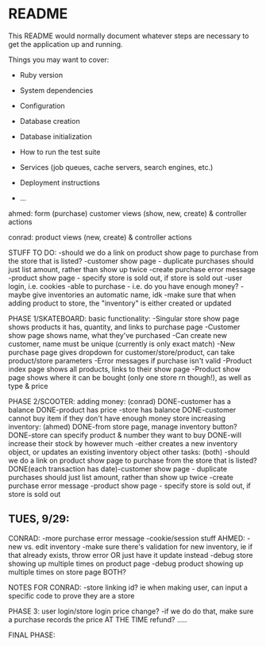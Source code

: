 # README

This README would normally document whatever steps are necessary to get the
application up and running.

Things you may want to cover:

* Ruby version

* System dependencies

* Configuration

* Database creation

* Database initialization

* How to run the test suite

* Services (job queues, cache servers, search engines, etc.)

* Deployment instructions

* ...


ahmed:
form (purchase)
customer views (show, new, create) & controller actions


conrad:
product views (new, create) & controller actions




STUFF TO DO:
-should we do a link on product show page to purchase from the store that is listed?
-customer show page - duplicate purchases should just list amount, rather than show up twice
-create purchase error message
-product show page - specify store is sold out, if store is sold out
-user login, i.e. cookies
-able to purchase - i.e. do you have enough money?
-maybe give inventories an automatic name, idk
-make sure that when adding product to store, the "inventory" is either created or updated


PHASE 1/SKATEBOARD:
basic functionality:
	-Singular store show page shows products it has, quantity, and links to purchase page
	-Customer show page shows name, what they've purchased
	-Can create new customer, name must be unique (currently is only exact match)
	-New purchase page gives dropdown for customer/store/product, can take product/store parameters
	-Error messages if purchase isn't valid
	-Product index page shows all products, links to their show page
	-Product show page shows where it can be bought (only one store rn though!), as well as type & price


PHASE 2/SCOOTER:
adding money: (conrad)
	DONE-customer has a balance
	DONE-product has price
	-store has balance
	DONE-customer cannot buy item if they don't have enough money
store increasing inventory: (ahmed)
	DONE-from store page, manage inventory button?
	DONE-store can specify product & number they want to buy
	DONE-will increase their stock by however much
	-either creates a new inventory object, or updates an existing inventory object
other tasks: (both)
	-should we do a link on product show page to purchase from the store that is listed?
	DONE(each transaction has date)-customer show page - duplicate purchases should just list amount, rather than show up twice
	-create purchase error message
	-product show page - specify store is sold out, if store is sold out



TUES, 9/29:
---
CONRAD:
	-more purchase error message
	-cookie/session stuff
AHMED:
	-new vs. edit inventory
		-make sure there's validation for new inventory, ie if that already exists, throw error OR just have it update instead
	-debug store showing up multiple times on product page
	-debug product showing up multiple times on store page
BOTH?

NOTES FOR CONRAD:
-store linking id? ie when making user, can input a specific code to prove they are a store


PHASE 3:
user login/store login
price change?
	-if we do do that, make sure a purchase records the price AT THE TIME
refund?
.....

FINAL PHASE: